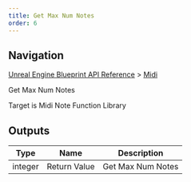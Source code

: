 ```yaml
---
title: Get Max Num Notes
order: 6
---
```

## Navigation

[Unreal Engine Blueprint API Reference](https://dev.epicgames.com/documentation/en-us/unreal-engine/BlueprintAPI) > [Midi](https://dev.epicgames.com/documentation/en-us/unreal-engine/BlueprintAPI/Midi)

Get Max Num Notes

Target is Midi Note Function Library

## Outputs

| Type | Name | Description |
| --- | --- | --- |
| integer | Return Value | Get Max Num Notes |
